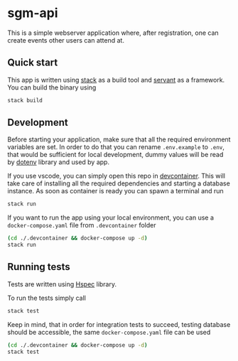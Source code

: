 # sgm-api

This is a simple webserver application where, after registration, one can create events
other users can attend at.

## Quick start

This app is written using [stack](https://docs.haskellstack.org/en/stable/README/) as a build tool
and [servant](https://docs.servant.dev/en/stable/index.html) as a framework.
You can build the binary using

```bash
stack build
```

## Development

Before starting your application, make sure that all the required environment variables are set.
In order to do that you can rename `.env.example` to `.env`, that would be sufficient for local
development, dummy values will be read by [dotenv](https://hackage.haskell.org/package/dotenv)
library and used by app.

If you use vscode, you can simply open this repo in [devcontainer](https://code.visualstudio.com/docs/remote/containers).
This will take care of installing all the required dependencies and starting a database instance.
As soon as container is ready you can spawn a terminal and run

```bash
stack run
```

If you want to run the app using your local environment, you can use a `docker-compose.yaml` file
from `.devcontainer` folder

```bash
(cd ./.devcontainer && docker-compose up -d)
stack run
```

## Running tests

Tests are written using [Hspec](https://hackage.haskell.org/package/hspec) library.

To run the tests simply call

```bash
stack test
```

Keep in mind, that in order for integration tests to succeed, testing database should be accessible,
the same `docker-compose.yaml` file can be used

```bash
(cd ./.devcontainer && docker-compose up -d)
stack test
```
